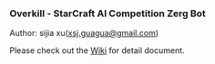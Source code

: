 
### Overkill - StarCraft AI Competition Zerg Bot

Author: sijia xu(xsj.guagua@gmail.com)


Please check out the [Wiki](https://github.com/sijiaxu/Overkill/wiki) for detail document.


